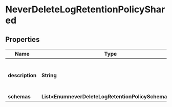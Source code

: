 

# NeverDeleteLogRetentionPolicyShared


## Properties

| Name | Type | Description | Notes |
|------------ | ------------- | ------------- | -------------|
|**description** | **String** | A description for this Log Retention Policy |  [optional] |
|**schemas** | **List&lt;EnumneverDeleteLogRetentionPolicySchemaUrn&gt;** |  |  |



